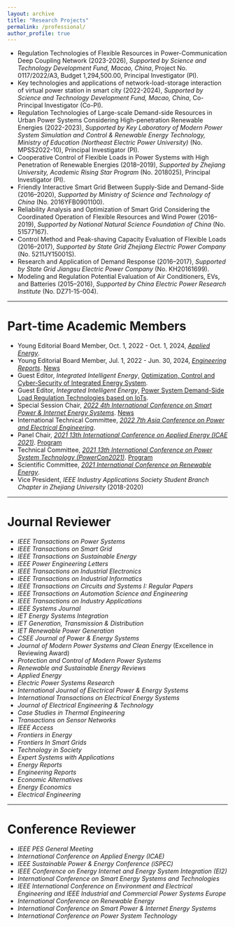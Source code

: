 ```yaml
---
layout: archive
title: "Research Projects"
permalink: /professional/
author_profile: true
---
```




- Regulation Technologies of Flexible Resources in Power-Communication Deep Coupling Network (2023-2026), *Supported by Science and Technology Development Fund, Macao, China*, Project No. 0117/2022/A3, Budget 1,294,500.00, Principal Investigator (PI).
- Key technologies and applications of network-load-storage interaction of virtual power station in smart city (2022-2024), *Supported by Science and Technology Development Fund, Macao, China*, Co-Principal Investigator (Co-PI).
- Regulation Technologies of Large-scale Demand-side Resources in Urban Power Systems Considering High-penetration Renewable Energies (2022-2023),  *Supported by Key Laboratory of Modern Power System Simulation and Control & Renewable Energy Technology, Ministry of Education (Northeast Electric Power University)* (No. MPSS2022-10), Principal Investigator (PI).
- Cooperative Control of Flexible Loads in Power Systems with High Penetration of Renewable Energies (2018–2019), *Supported by Zhejiang University, Academic Rising Star Program* (No. 2018025), Principal Investigator (PI). 
- Friendly Interactive Smart Grid Between Supply-Side and Demand-Side (2016–2020), *Supported by Ministry of Science and Technology of China* (No. 2016YFB0901100).
- Reliability Analysis and Optimization of Smart Grid Considering the Coordinated Operation of Flexible Resources and Wind Power (2016–2019), *Supported by National Natural Science Foundation of China* (No. 51577167). 
- Control Method and Peak-shaving Capacity Evaluation of Flexible Loads (2016–2017), *Supported by State Grid Zhejiang Electric Power Company* (No. 5211JY15001S). 
- Research and Application of Demand Response (2016–2017), *Supported by State Grid Jiangsu Electric Power Company* (No. KH20161699). 
- Modeling and Regulation Potential Evaluation of Air Conditioners, EVs, and Batteries (2015–2016), *Supported by China Electric Power Research Institute* (No. DZ71-15-004). 

------


# **Part-time Academic Members**

- Young Editorial Board Member, Oct. 1, 2022 - Oct. 1, 2024, *[Applied Energy](https://www.journals.elsevier.com/applied-energy)*.
- Young Editorial Board Member, Jul. 1, 2022 - Jun. 30, 2024, *[Engineering Reports](https://onlinelibrary.wiley.com/journal/25778196)*. [News](https://mp.weixin.qq.com/s/_w874Yys0uEbGtTd5kBrjg)
- Guest Editor, *Integrated Intelligent Energy*, [Optimization, Control and Cyber-Security of Integrated Energy System](http://www.hdpower.net/CN/news/news89.shtml).
- Guest Editor, *Integrated Intelligent Energy*, [Power System Demand-Side Load Regulation Technologies based on IoTs](https://huihongxun.github.io/files/Professional_Activities/综合智慧能源_2022年2期_电子版.pdf).
- Special Session Chair, *[2022 4th International Conference on Smart Power & Internet Energy Systems](http://www.icspies.org/index.html)*. [News](https://mp.weixin.qq.com/s/i4-b8Mj30ufvDKmqNfPyiQ)
- International Technical Committee, [*2022 7th Asia Conference on Power and Electrical Engineering*](https://www.acpee.net/index.html).
- Panel Chair, *[2021 13th International Conference on Applied Energy (ICAE 2021)](https://applied-energy.org/icae2021/#hero1)*. [Program](https://huihongxun.github.io/files/Professional_Activities/ICAE2021-Program-Book.pdf)
- Technical Committee, *[2021 13th International Conference on Power System Technology (PowerCon2021)](http://powercon2021.csee.org.cn/index.html)*. [Program](https://huihongxun.github.io/files/Professional_Activities/PowerCon2021-Advanced-Program.pdf)
- Scientific Committee, *[2021 International Conference on Renewable Energy](https://premc.org/conferences/icren-renewable-energy/Committee/#menu)*.
- Vice President, *IEEE Industry Applications Society Student Branch Chapter in Zhejiang University* (2018-2020)

<!--Director, *IEEE PES Electric Vehicle Satellite Committee-China*, *Energy and Transportation Nexus Subcommittee* --> <!-- Program Committee, *2021 International Conference on Power System and Energy Internet*. [Link](http://www.posei.net/) --> <!-- Scientific Committee, *2022 International Conference on Civil, Structural and Environmental Engineering*. [Link](https://www.albedomeetings.com/civilmeet/index.php#) -->





------

# **Journal Reviewer**  

- *IEEE Transactions on Power Systems*
- *IEEE Transactions on Smart Grid*
- *IEEE Transactions on Sustainable Energy*
- *IEEE Power Engineering Letters*
- *IEEE Transactions on Industrial Electronics*
- *IEEE Transactions on Industrial Informatics*
- *IEEE Transactions on Circuits and Systems I: Regular Papers*
- *IEEE Transactions on Automation Science and Engineering*
- *IEEE Transactions on Industry Applications*
- *IEEE Systems Journal*
- *IET Energy Systems Integration*
- *IET Generation, Transmission & Distribution*
- *IET Renewable Power Generation*
- *CSEE Journal of Power & Energy Systems*
- *Journal of Modern Power Systems and Clean Energy* (Excellence in Reviewing Award)
- *Protection and Control of Modern Power Systems*
- *Renewable and Sustainable Energy Reviews*
- *Applied Energy*
- *Electric Power Systems Research*
- *International Journal of Electrical Power & Energy Systems*
- *International Transactions on Electrical Energy Systems*
- *Journal of Electrical Engineering & Technology*
- *Case Studies in Thermal Engineering*
- *Transactions on Sensor Networks*
- *IEEE Access*
- *Frontiers in Energy*
- *Frontiers In Smart Grids*
- *Technology in Society*
- *Expert Systems with Applications*
- *Energy Reports*
- *Engineering Reports*
- *Economic Alternatives*
- *Energy Economics*
- *Electrical Engineering*





------

# **Conference Reviewer** 

- *IEEE PES General Meeting*
- *International Conference on Applied Energy (ICAE)*
- *IEEE Sustainable Power & Energy Conference (iSPEC)*
- *IEEE Conference on Energy Internet and Energy System Integration (EI2)* 
- *International Conference on Smart Energy Systems and Technologies*
- *IEEE International Conference on Environment and Electrical Engineering and IEEE Industrial and Commercial Power Systems Europe*
- *International Conference on Renewable Energy*
- *International Conference on Smart Power & Internet Energy Systems*
- *International Conference on Power System Technology*

